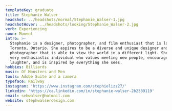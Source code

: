 ```yaml
---
templateKey: graduate
title: Stephanie Walser
headshot: ../headshots/normal/Stephanie_Walser-1.jpg
headshotHover: ../headshots/looking/Stephanie_Walser-2.jpg
verb: Experiencing
noun: Moment
intro: >-
  Stephanie is a designer, photographer, and film enthusiast that is located in
  Toronto, Ontario. She aspires to be a diverse and unique designer and
  photographer that is able to view the world in a different light. She is a
  very enthusiastic individual who values meeting new people, encourages daily
  laughter, and is inspired by everything she sees.
hobbies: Billiards
music: Of Monsters and Men
tools: Adobe Suite and a camera
typeface: Railway
instagram: 'https://www.instagram.com/stephielizz27/'
linkedin: 'https://ca.linkedin.com/in/stephanie-walser-2b2389119'
email: sebwalser@hotmail.com
website: stephwalserdesign.com
---
```


